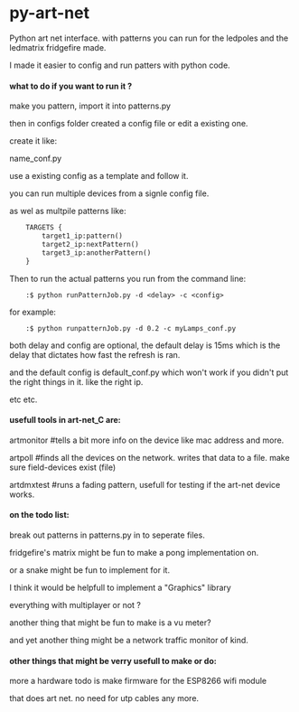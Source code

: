 py-art-net
==========

Python art net interface. with patterns you can run for the ledpoles and the ledmatrix fridgefire made.


I made it easier to config and run patters with python code.


#### what to do if you want to run it ?

make you pattern, import it into patterns.py

then in configs folder created a config file or edit a existing one.

create it like:

name_conf.py

use a existing config as a template and follow it.

you can run multiple devices from a signle config file.

as wel as multpile patterns like:


```python
	TARGETS {
		target1_ip:pattern()
		target2_ip:nextPattern()
		target3_ip:anotherPattern()
	}
```

Then to run the actual patterns you run from the command line:

```shell
	:$ python runPatternJob.py -d <delay> -c <config>
```

for example:

```shell
	:$ python runpatternJob.py -d 0.2 -c myLamps_conf.py
```

both delay and config are optional,
the default delay is 15ms which is the delay that dictates how fast the refresh is ran.

and the default config is default_conf.py
which won't work if you didn't put the right things in it. like the right ip.

etc etc.


#### usefull tools in art-net_C are:

artmonitor <ip>		#tells a bit more info on the device like mac address and more.

artpoll <broadcast> 	#finds all the devices on the network. writes that data to a file. make sure field-devices exist (file)

artdmxtest <ip>		#runs a fading pattern, usefull for testing if the art-net device works.



#### on the todo list:

break out patterns in patterns.py in to seperate files.

fridgefire's matrix might be fun to make a pong implementation on.

or a snake might be fun to implement for it.

I think it would be helpfull to implement a "Graphics" library

everything with multiplayer or not ?

another thing that might be fun to make is a vu meter?

and yet another thing might be a network traffic monitor of kind.

#### other things that might be verry usefull to make or do:

more a hardware todo is make firmware for the ESP8266 wifi module

that does art net. no need for utp cables any more.

